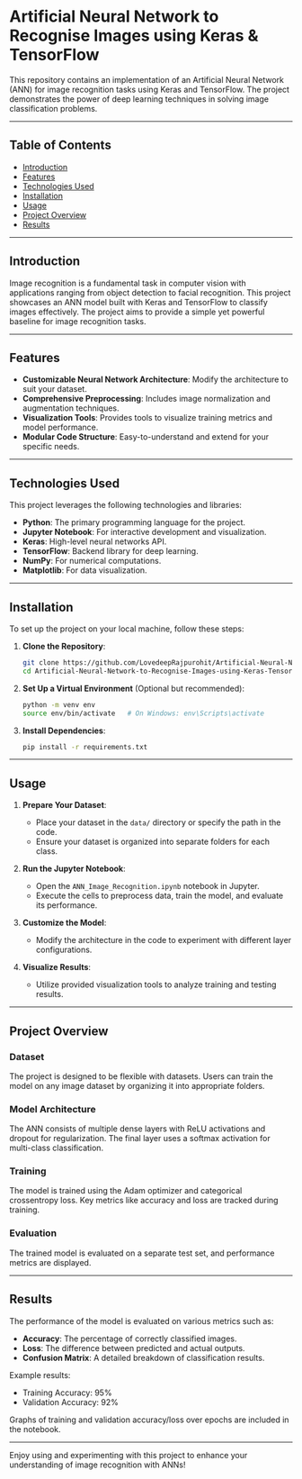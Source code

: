 # Artificial Neural Network to Recognise Images using Keras & TensorFlow

This repository contains an implementation of an Artificial Neural Network (ANN) for image recognition tasks using Keras and TensorFlow. The project demonstrates the power of deep learning techniques in solving image classification problems.

---

## Table of Contents

- [Introduction](#introduction)
- [Features](#features)
- [Technologies Used](#technologies-used)
- [Installation](#installation)
- [Usage](#usage)
- [Project Overview](#project-overview)
- [Results](#results)

---

## Introduction

Image recognition is a fundamental task in computer vision with applications ranging from object detection to facial recognition. This project showcases an ANN model built with Keras and TensorFlow to classify images effectively. The project aims to provide a simple yet powerful baseline for image recognition tasks.

---

## Features

- **Customizable Neural Network Architecture**: Modify the architecture to suit your dataset.
- **Comprehensive Preprocessing**: Includes image normalization and augmentation techniques.
- **Visualization Tools**: Provides tools to visualize training metrics and model performance.
- **Modular Code Structure**: Easy-to-understand and extend for your specific needs.

---

## Technologies Used

This project leverages the following technologies and libraries:

- **Python**: The primary programming language for the project.
- **Jupyter Notebook**: For interactive development and visualization.
- **Keras**: High-level neural networks API.
- **TensorFlow**: Backend library for deep learning.
- **NumPy**: For numerical computations.
- **Matplotlib**: For data visualization.

---

## Installation

To set up the project on your local machine, follow these steps:

1. **Clone the Repository**:
   ```bash
   git clone https://github.com/LovedeepRajpurohit/Artificial-Neural-Network-to-Recognise-Images-using-Keras-Tensorflow.git
   cd Artificial-Neural-Network-to-Recognise-Images-using-Keras-Tensorflow
   ```

2. **Set Up a Virtual Environment** (Optional but recommended):
   ```bash
   python -m venv env
   source env/bin/activate   # On Windows: env\Scripts\activate
   ```

3. **Install Dependencies**:
   ```bash
   pip install -r requirements.txt
   ```

---

## Usage

1. **Prepare Your Dataset**:
   - Place your dataset in the `data/` directory or specify the path in the code.
   - Ensure your dataset is organized into separate folders for each class.

2. **Run the Jupyter Notebook**:
   - Open the `ANN_Image_Recognition.ipynb` notebook in Jupyter.
   - Execute the cells to preprocess data, train the model, and evaluate its performance.

3. **Customize the Model**:
   - Modify the architecture in the code to experiment with different layer configurations.

4. **Visualize Results**:
   - Utilize provided visualization tools to analyze training and testing results.

---

## Project Overview

### Dataset
The project is designed to be flexible with datasets. Users can train the model on any image dataset by organizing it into appropriate folders.

### Model Architecture
The ANN consists of multiple dense layers with ReLU activations and dropout for regularization. The final layer uses a softmax activation for multi-class classification.

### Training
The model is trained using the Adam optimizer and categorical crossentropy loss. Key metrics like accuracy and loss are tracked during training.

### Evaluation
The trained model is evaluated on a separate test set, and performance metrics are displayed.

---

## Results

The performance of the model is evaluated on various metrics such as:

- **Accuracy**: The percentage of correctly classified images.
- **Loss**: The difference between predicted and actual outputs.
- **Confusion Matrix**: A detailed breakdown of classification results.

Example results:
- Training Accuracy: 95%
- Validation Accuracy: 92%

Graphs of training and validation accuracy/loss over epochs are included in the notebook.

---

Enjoy using and experimenting with this project to enhance your understanding of image recognition with ANNs!
